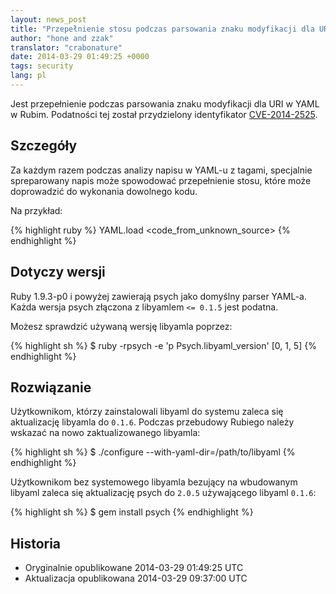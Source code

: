 ```yaml
---
layout: news_post
title: "Przepełnienie stosu podczas parsowania znaku modyfikacji dla URI w YAML (CVE-2014-2525)"
author: "hone and zzak"
translator: "crabonature"
date: 2014-03-29 01:49:25 +0000
tags: security
lang: pl
---
```


Jest przepełnienie podczas parsowania znaku modyfikacji dla URI w YAML w Rubim.
Podatności tej został przydzielony identyfikator
[CVE-2014-2525](http://www.ocert.org/advisories/ocert-2014-003.html).

## Szczegóły

Za każdym razem podczas analizy napisu w YAML-u z tagami, specjalnie spreparowany
napis może spowodować przepełnienie stosu, które może doprowadzić do wykonania
dowolnego kodu.

Na przykład:

{% highlight ruby %}
YAML.load <code_from_unknown_source>
{% endhighlight %}

## Dotyczy wersji

Ruby 1.9.3-p0 i powyżej zawierają psych jako domyślny parser YAML-a.
Każda wersja psych złączona z libyamlem `<= 0.1.5` jest podatna.

Możesz sprawdzić używaną wersję libyamla poprzez:

{% highlight sh %}
$ ruby -rpsych -e 'p Psych.libyaml_version'
[0, 1, 5]
{% endhighlight %}

## Rozwiązanie

Użytkownikom, którzy zainstalowali libyaml do systemu zaleca się aktualizację
libyamla do `0.1.6`.
Podczas przebudowy Rubiego należy wskazać na nowo zaktualizowanego libyamla:

{% highlight sh %}
$ ./configure --with-yaml-dir=/path/to/libyaml
{% endhighlight %}

Użytkownikom bez systemowego libyamla bezujący na wbudowanym libyaml zaleca się
aktualizację psych do `2.0.5` używającego libyaml `0.1.6`:

{% highlight sh %}
$ gem install psych
{% endhighlight %}

## Historia

* Oryginalnie opublikowane 2014-03-29 01:49:25 UTC
* Aktualizacja opublikowana 2014-03-29 09:37:00 UTC
